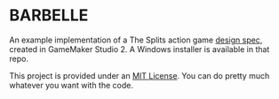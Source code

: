# BARBELLE

An example implementation of a The Splits action game [design spec](https://github.com/wlycdgrfromflatiron/TheSplits/blob/master/Specs/Barbelle.md), created in GameMaker Studio 2. A Windows installer is available in that repo.

This project is provided under an [MIT License](LICENSE). You can do pretty much whatever you want with the code.